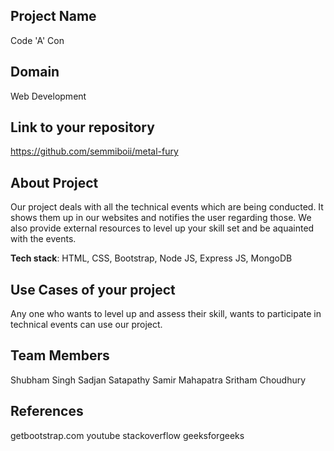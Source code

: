 ## Project Name

Code 'A' Con

## Domain
Web Development

## Link to your repository
https://github.com/semmiboii/metal-fury


## About Project
Our project deals with all the technical events which are being conducted. It shows them up in our websites and notifies the user regarding those. We also provide external resources to level up your skill set and be aquainted with the events.


**Tech stack**:
HTML, CSS, Bootstrap, Node JS, Express JS, MongoDB


## Use Cases of your project
Any one who wants to level up and assess their skill, wants to participate in technical events can use our project.
## Team Members
Shubham Singh
Sadjan Satapathy
Samir Mahapatra
Sritham Choudhury

## References

getbootstrap.com
youtube
stackoverflow
geeksforgeeks
